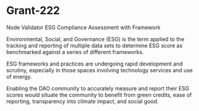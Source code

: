 # Grant-222

Node Validator ESG Compliance Assessment with Framework

Environmental, Social, and Governance (ESG) is the term applied to the tracking and reporting of multiple data sets to determine ESG score as benchmarked against a series of different frameworks.

ESG frameworks and practices are undergoing rapid development and scrutiny, especially in those spaces involving technology services and use of energy.

Enabling the DAO community to accurately measure and report their ESG scores would situate the community to benefit from green credits, ease of reporting, transparency into climate impact, and social good.

